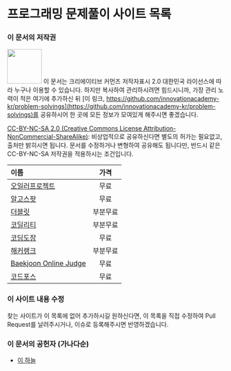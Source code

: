 # 프로그래밍 문제풀이 사이트 목록
### 이 문서의 저작권 

<img src="https://mirrors.creativecommons.org/presskit/buttons/88x31/png/by-nc-sa.png" width="80px"></img> 
이 문서는 크리에이티브 커먼즈 저작자표시 2.0 대한민국 라이선스에 따라 
누구나 이용할 수 있습니다. 하지만 복사하여 관리하시려면 힘드시니까,
가장 관리 노력이 적은 여기에 추가하신 뒤 [이 링크, https://github.com/innovationacademy-kr/problem-solvings](https://github.com/innovationacademy-kr/problem-solvings)를 
공유하시어 한 곳에 모든 정보가 모여있게 해주시면 좋겠습니다. 

[CC-BY-NC-SA 2.0 (Creative Commons License Attribution-NonCommercial-ShareAlike)](https://creativecommons.org/licenses/by-nc-sa/2.0/): 
비상업적으로 공유하신다면 별도의 허가는 필요없고, 출처만 밝히시면 됩니다.
문서를 수정하거나 변형하여 공유해도 됩니다만, 반드시 같은 CC-BY-NC-SA
저작권을 적용하시는 조건입니다.

| 이름 | 가격 |
| :- | :-: |
| [오일러프로젝트](http://euler.synap.co.kr/) | 무료 |
| [알고스팟](https://algospot.com/) | 무료 |
| [더블릿](59.23.113.171/index.php) | 부분무료 |
| [코딜리티](https://codility.com/) | 부분무료 |
| [코딩도장](http://codingdojang.com/) | 무료 |
| [해커랭크](https://www.hackerrank.com/) | 부분무료 |
| [Baekjoon Online Judge](https://www.acmicpc.net/) | 무료 |
| [코드포스](https://codeforces.com) | 무료 |

### 이 사이트 내용 수정

찾는 사이트가 이 목록에 없어 추가하시길 원하신다면,
이 목록을 직접 수정하여 Pull Request를 날려주시거나, 이슈로 등록해주시면 반영하겠습니다.

### 이 문서의 공헌자 (가나다순)

* [이 하늘](mailto:lee.haneul@gmail.com)